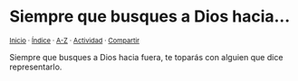 # Siempre que busques a Dios hacia...
<sup>[Inicio](../../../../index.md) · [Índice](../../../../indices/apotegmas.md) · [A-Z](../../../../indices/alfabetico.md) · [Actividad](../../../../indices/actividad.md) · [Compartir](https://x.com/intent/tweet?text=Apotegmas%3A%20Siempre%20que%20busques%20a%20Dios%20hacia...%0A%E2%86%92%20https%3A%2F%2Fjucardus.github.io%2Fcontenido%2Fs%2Fi%2Fe%2Fsiempre-que-busques-a-dios.html%0A%0A%23aptgms_jucardus%0A%40jucardus)</sup>

Siempre que busques a Dios hacia fuera, te toparás con alguien que dice representarlo.
